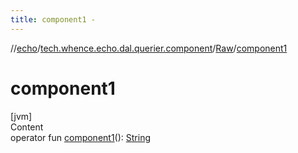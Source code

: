 ```yaml
---
title: component1 -
---
```

//[echo](../../index.md)/[tech.whence.echo.dal.querier.component](../index.md)/[Raw](index.md)/[component1](component1.md)



# component1  
[jvm]  
Content  
operator fun [component1](component1.md)(): [String](https://kotlinlang.org/api/latest/jvm/stdlib/kotlin/-string/index.html)  



